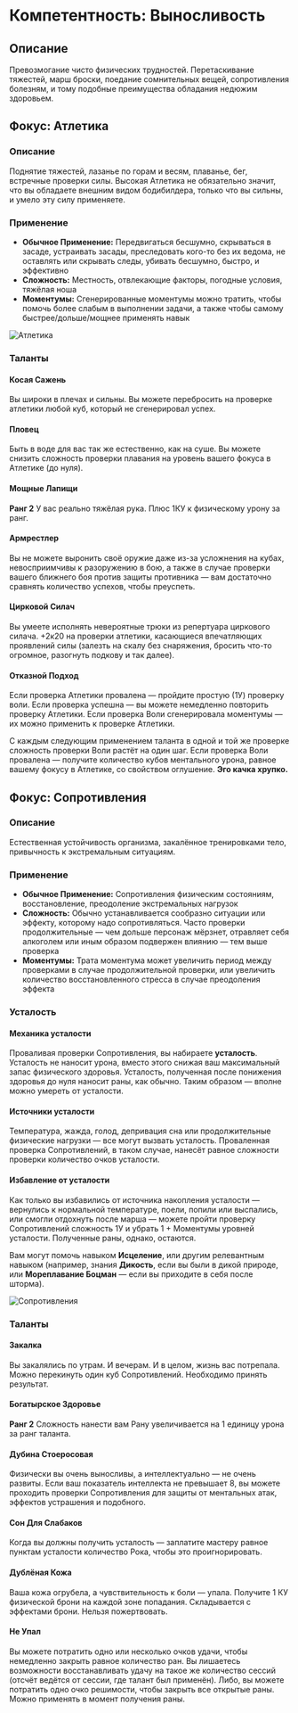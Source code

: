 # Компетентность: Выносливость

## Описание
Превозмогание чисто физических трудностей. Перетаскивание тяжестей, марш броски, поедание сомнительных вещей, сопротивления болезням, и тому подобные преимущества обладания недюжим здоровьем.

## Фокус: Атлетика

### Описание
Поднятие тяжестей, лазанье по горам и весям, плаванье, бег, встречные проверки силы. Высокая Атлетика не обязательно значит, что вы обладаете внешним видом бодибилдера, только что вы сильны, и умело эту силу применяете.

### Применение
- **Обычное Применение:** Передвигаться бесшумно, скрываться в засаде, устраивать засады, преследовать кого-то без их ведома, не оставлять или скрывать следы, убивать бесшумно, быстро, и эффективно
- **Сложность:** Местность, отвлекающие факторы, погодные условия, тяжёлая ноша
- **Моментумы:** Сгенерированные моментумы можно тратить, чтобы помочь более слабым в выполнении задачи, а также чтобы самому быстрее/дольше/мощнее применять навык

![Атлетика](images/image2.png)

### Таланты

#### Косая Сажень
Вы широки в плечах и сильны. Вы можете перебросить на проверке атлетики любой куб, который не сгенерировал успех.

#### Пловец
Быть в воде для вас так же естественно, как на суше. Вы можете снизить сложность проверки плавания на уровень вашего фокуса в Атлетике (до нуля).

#### Мощные Лапищи
**Ранг 2**
У вас реально тяжёлая рука. Плюс 1КУ к физическому урону за ранг.

#### Армрестлер
Вы не можете выронить своё оружие даже из-за усложнения на кубах, невосприимчивы к разоружению в бою, а также в случае проверки вашего ближнего боя против защиты противника — вам достаточно сравнять количество успехов, чтобы преуспеть.

#### Цирковой Силач
Вы умеете исполнять невероятные трюки из репертуара циркового силача. +2к20 на проверки атлетики, касающиеся впечатляющих проявлений силы (залезть на скалу без снаряжения, бросить что-то огромное, разогнуть подкову и так далее).

#### Отказной Подход
Если проверка Атлетики провалена — пройдите простую (1У) проверку воли. Если проверка успешна — вы можете немедленно повторить проверку Атлетики. Если проверка Воли сгенерировала моментумы — их можно применить к проверке Атлетики.

С каждым следующим применением таланта в одной и той же проверке сложность проверки Воли растёт на один шаг. Если проверка Воли провалена — получите количество кубов ментального урона, равное вашему фокусу в Атлетике, со свойством оглушение. **Эго качка хрупко.**

## Фокус: Сопротивления

### Описание
Естественная устойчивость организма, закалённое тренировками тело, привычность к экстремальным ситуациям.

### Применение
- **Обычное Применение:** Сопротивления физическим состояниям, восстановление, преодоление экстремальных нагрузок
- **Сложность:** Обычно устанавливается сообразно ситуации или эффекту, которому надо сопротивляться. Часто проверки продолжительные — чем дольше персонаж мёрзнет, отравляет себя алкоголем или иным образом подвержен влиянию — тем выше проверка
- **Моментумы:** Трата моментума может увеличить период между проверками в случае продолжительной проверки, или увеличить количество восстановленного стресса в случае преодоления эффекта

### Усталость

#### Механика усталости
Проваливая проверки Сопротивления, вы набираете **усталость**. Усталость не наносит урона, вместо этого снижая ваш максимальный запас физического здоровья. Усталость, полученная после понижения здоровья до нуля наносит раны, как обычно. Таким образом — вполне можно умереть от усталости.

#### Источники усталости
Температура, жажда, голод, депривация сна или продолжительные физические нагрузки — все могут вызвать усталость. Проваленная проверка Сопротивлений, в таком случае, нанесёт равное сложности проверки количество очков усталости.

#### Избавление от усталости
Как только вы избавились от источника накопления усталости — вернулись к нормальной температуре, поели, попили или выспались, или смогли отдохнуть после марша — можете пройти проверку Сопротивлений сложность 1У и убрать 1 + Моментумы уровней усталости. Полученные раны, однако, остаются.

Вам могут помочь навыком **Исцеление**, или другим релевантным навыком (например, знания **Дикость**, если вы были в дикой природе, или **Мореплавание Боцман** — если вы приходите в себя после шторма).

![Сопротивления](images/image3.png)

### Таланты

#### Закалка
Вы закалялись по утрам. И вечерам. И в целом, жизнь вас потрепала. Можно перекинуть один куб Сопротивлений. Необходимо принять результат.

#### Богатырское Здоровье
**Ранг 2**
Сложность нанести вам Рану увеличивается на 1 единицу урона за ранг таланта.

#### Дубина Стоеросовая
Физически вы очень выносливы, а интеллектуально — не очень развиты. Если ваш показатель интеллекта не превышает 8, вы можете проходить проверки Сопротивления для защиты от ментальных атак, эффектов устрашения и подобного.

#### Сон Для Слабаков
Когда вы должны получить усталость — заплатите мастеру равное пунктам усталости количество Рока, чтобы это проигнорировать.

#### Дублёная Кожа
Ваша кожа огрубела, а чувствительность к боли — упала. Получите 1 КУ физической брони на каждой зоне попадания. Складывается с эффектами брони. Нельзя пожертвовать.

#### Не Упал
Вы можете потратить одно или несколько очков удачи, чтобы немедленно закрыть равное количество ран. Вы лишаетесь возможности восстанавливать удачу на такое же количество сессий (отсчёт ведётся от сессии, где талант был применён). Либо, вы можете потратить одно очко решимости, чтобы закрыть все открытые раны. Можно применять в момент получения раны.
